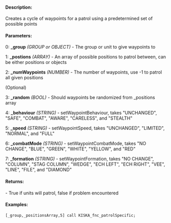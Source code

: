 #### Description:
Creates a cycle of waypoints for a patrol using a predetermined set of possible points

#### Parameters:
0: **_group** *(GROUP or OBJECT)* - The group or unit to give waypoints to

1: **_postions** *(ARRAY)* - An array of possible positions to patrol between, can be either positions or objects

2: **_numWaypoints** *(NUMBER)* - The number of waypoints, use -1 to patrol all given positions

(Optional)

3: **_random** *(BOOL)* - Should waypoints be randomized from _positions array

4: **_behaviour** *(STRING)* - setWaypointBehaviour, takes "UNCHANGED", "SAFE", "COMBAT", "AWARE", "CARELESS", and "STEALTH"

5: **_speed** *(STRING)* - setWaypointSpeed, takes "UNCHANGED", "LIMITED", "NORMAL", and "FULL"

6: **_combatMode** *(STRING)* - setWaypointCombatMode, takes "NO CHANGE", "BLUE", "GREEN", "WHITE", "YELLOW", and "RED"

7: **_formation** *(STRING)* - setWaypointFormation, takes "NO CHANGE", "COLUMN", "STAG COLUMN", "WEDGE", "ECH LEFT", "ECH RIGHT", "VEE", "LINE", "FILE", and "DIAMOND"

#### Returns:
<BOOL> - True if units will patrol, false if problem encountered

#### Examples:
```sqf
[_group,_positionsArray,5] call KISKA_fnc_patrolSpecific;
```

